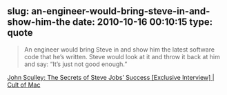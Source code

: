 slug: an-engineer-would-bring-steve-in-and-show-him-the
date: 2010-10-16 00:10:15
type: quote
---

> An engineer would bring Steve in and show him the latest software code that he’s written. Steve would look at it and throw it back at him and say: “It’s just not good enough.”

[John Sculley: The Secrets of Steve Jobs’ Success [Exclusive Interview] | Cult of Mac](http://www.cultofmac.com/john-sculley-the-secrets-of-steve-jobs-success-exclusive-interview/21572)
